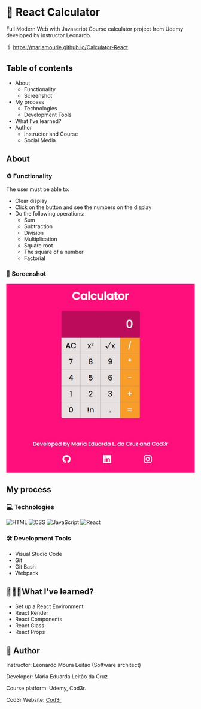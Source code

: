 # 📲 React Calculator

Full Modern Web with Javascript Course calculator project from Udemy developed by instructor Leonardo.

🖇️ https://mariamourie.github.io/Calculator-React

## Table of contents

- About
    - Functionality
    - Screenshot
- My process
    - Technologies
    - Development Tools
- What I've learned?
- Author
    - Instructor and Course
    - Social Media

## About

### ⚙️ Functionality

The user must be able to:

- Clear display
- Click on the button and see the numbers on the display
- Do the following operations:
    - Sum
    - Subtraction
    - Division
    - Multiplication
    - Square root
    - The square of a number
    - Factorial

### 📸 Screenshot

![Screenshot](./src/assets/img/calculator.jpeg)

## My process

### 💻 Technologies

![HTML](https://img.shields.io/badge/HTML-ff0f7b?style=for-the-badge&logo=html5&logoColor=white)
![CSS](https://img.shields.io/badge/CSS-ff0f7b?&style=for-the-badge&logo=css3&logoColor=white)
![JavaScript](https://img.shields.io/badge/JavaScript-ff0f7b?style=for-the-badge&logo=javascript&logoColor=white)
![React](https://img.shields.io/badge/React-ff0f7b?style=for-the-badge&logo=react&logoColor=white)

### 🛠️ Development Tools

- Visual Studio Code
- Git
- Git Bash
- Webpack

## 👩🏽‍💻What I've learned?

- Set up a React Environment
- React Render
- React Components
- React Class
- React Props

## 📍 Author

Instructor: Leonardo Moura Leitão (Software architect)

Developer: Maria Eduarda Leitão da Cruz

Course platform: Udemy, Cod3r.

Cod3r Website: [Cod3r](www.cod3r.com.br)


